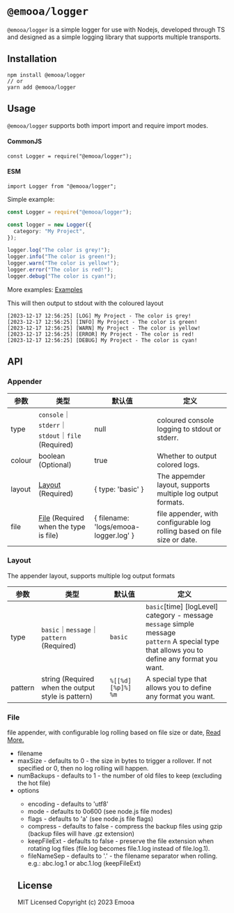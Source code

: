 # `@emooa/logger`

`@emooa/logger` is a simple logger for use with Nodejs, developed through TS and designed as a simple logging library that supports multiple transports.

## Installation

```
npm install @emooa/logger
// or
yarn add @emooa/logger
```

## Usage

`@emooa/logger` supports both import import and require import modes.

#### CommonJS

```
const Logger = require("@emooa/logger");
```

#### ESM

```
import Logger from "@emooa/logger";
```

Simple example:

```ts
const Logger = require("@emooa/logger");

const logger = new Logger({
  category: "My Project",
});

logger.log("The color is grey!");
logger.info("The color is green!");
logger.warn("The color is yellow!");
logger.error("The color is red!");
logger.debug("The color is cyan!");
```

More examples: [Examples](https://github.com/heiemooa/emooa/tree/main/packages/logger/examples)

This will then output to stdout with the coloured layout

```
[2023-12-17 12:56:25] [LOG] My Project - The color is grey!
[2023-12-17 12:56:25] [INFO] My Project - The color is green!
[2023-12-17 12:56:25] [WARN] My Project - The color is yellow!
[2023-12-17 12:56:25] [ERROR] My Project - The color is red!
[2023-12-17 12:56:25] [DEBUG] My Project - The color is cyan!
```

## API

### Appender

| **参数** | **类型**                                         | **默认值**                            | **定义**                                                                 |
| -------- | ------------------------------------------------ | ------------------------------------- | ------------------------------------------------------------------------ |
| type     | `console`｜`stderr`｜`stdout`｜`file` (Required) | null                                  | coloured console logging to stdout or stderr.                            |
| colour   | boolean (Optional)                               | true                                  | Whether to output colored logs.                                          |
| layout   | [Layout](#Layout) (Required)                     | { type: 'basic' }                     | The appemder layout, supports multiple log output formats.               |
| file     | [File](#File) (Required when the type is file)   | { filename: 'logs/emooa-logger.log' } | file appender, with configurable log rolling based on file size or date. |

### Layout

The appender layout, supports multiple log output formats

| **参数** | **类型**                                           | **默认值**         | **定义**                                                                                                                                                    |
| -------- | -------------------------------------------------- | ------------------ | ----------------------------------------------------------------------------------------------------------------------------------------------------------- |
| type     | `basic`｜`message`｜ `pattern` (Required)          | `basic`            | `basic`[time] [logLevel] category - message <br> `message` simple message <br> `pattern` A special type that allows you to define any format you want. <br> |
| pattern  | string (Required when the output style is pattern) | `%[[%d] [%p]%] %m` | A special type that allows you to define any format you want.                                                                                               |

### File

file appender, with configurable log rolling based on file size or date, [Read More.](https://www.npmjs.com/package/streamroller)

- filename <string>
- maxSize <integer> - defaults to 0 - the size in bytes to trigger a rollover. If not specified or 0, then no log rolling will happen.
- numBackups <integer> - defaults to 1 - the number of old files to keep (excluding the hot file)
- options <Object>
  - encoding <string> - defaults to 'utf8'
  - mode <integer> - defaults to 0o600 (see node.js file modes)
  - flags <string> - defaults to 'a' (see node.js file flags)
  - compress <boolean> - defaults to false - compress the backup files using gzip (backup files will have .gz extension)
  - keepFileExt <boolean> - defaults to false - preserve the file extension when rotating log files (file.log becomes file.1.log instead of file.log.1).
  - fileNameSep <string> - defaults to '.' - the filename separator when rolling. e.g.: abc.log.1 or abc.1.log (keepFileExt)

## License

MIT Licensed
Copyright (c) 2023 Emooa

<!-- ## FAQ -->
